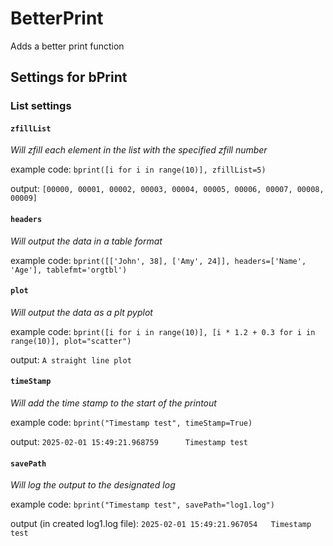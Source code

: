 # BetterPrint
Adds a better print function

## Settings for bPrint

### List settings

#### ```zfillList```

_Will zfill each element in the list with the specified zfill number_

example code: ```bprint([i for i in range(10)], zfillList=5)```

output: ```[00000, 00001, 00002, 00003, 00004, 00005, 00006, 00007, 00008, 00009]```

#### ```headers```

_Will output the data in a table format_

example code: ```bprint([['John', 38], ['Amy', 24]], headers=['Name', 'Age'], tablefmt='orgtbl')```

#### ```plot```

_Will output the data as a plt pyplot_

example code: ```bprint([i for i in range(10)], [i * 1.2 + 0.3 for i in range(10)], plot="scatter")```

output:
```A straight line plot```

#### ```timeStamp```

_Will add the time stamp to the start of the printout_

example code: ```bprint("Timestamp test", timeStamp=True)```

output:
```2025-02-01 15:49:21.968759      Timestamp test```

#### ```savePath```

_Will log the output to the designated log_

example code: ```bprint("Timestamp test", savePath="log1.log")```

output (in created log1.log file):
```2025-02-01 15:49:21.967054	Timestamp test```

